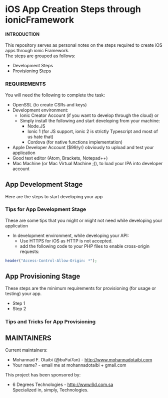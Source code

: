 # iOS App Creation Steps through ionicFramework

#### INTRODUCTION
This repository serves as personal notes on the steps required to create iOS
apps through ionic Framework.  
The steps are grouped as follows:
 * Development Steps
 * Provisioning Steps


### REQUIREMENTS
You will need the following to complete the task:
  * OpenSSL (to create CSRs and keys)
  * Development environment:
      * Ionic Creator Account (if you want to develop through the cloud) or
      * Simply install the following and start developing from your machine:
          * Node.JS
          * Ionic 1 (for JS support, ionic 2 is strictly Typescript and most of us hate that)
          * Cordova (for native functions implementation)
  * Apple Developer Account ($99/yr) obviously to upload and test your application
  * Good text editor (Atom, Brackets, Notepad++)
  * Mac Machine (or Mac Virtual Machine ;)), to load your IPA into developer account



## App Development Stage
Here are the steps to start developing your app

### Tips for App Development Stage
These are some tips that you might or might not need while developing your application
* In development environment, while developing your API:
    * Use HTTPS for iOS as HTTP is not accepted.
    * add the following code to your PHP files to enable cross-origin requests:
```PHP
header("Access-Control-Allow-Origin: *");
```

## App Provisioning Stage
These steps are the minimum requirements for provisioning (for usage or testing) your app.
* Step 1
* Step 2

### Tips and Tricks for App Provisioning


## MAINTAINERS
Current maintainers:
* Mohannad F. Otaibi (@buFai7an) - http://www.mohannadotaibi.com
* Your name? - email me at mohannadotaibi + gmail.com

This project has been sponsored by:
* 6 Degrees Technologies - http://www.6d.com.sa  
  Specialized in, simply, Technologies.
